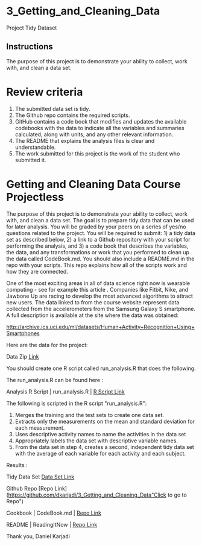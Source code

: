 # 3_Getting_and_Cleaning_Data
Project Tidy Dataset

## Instructions

The purpose of this project is to demonstrate your ability to collect, work with, and clean a data set.

# Review criteria

1. The submitted data set is tidy.
2. The Github repo contains the required scripts.
3. GitHub contains a code book that modifies and updates the available codebooks with the data to indicate all the variables and      summaries calculated, along with units, and any other relevant information.
4. The README that explains the analysis files is clear and understandable.
5. The work submitted for this project is the work of the student who submitted it.

# Getting and Cleaning Data Course Projectless 

The purpose of this project is to demonstrate your ability to collect, work with, and clean a data set. The goal is to prepare tidy data that can be used for later analysis. You will be graded by your peers on a series of yes/no questions related to the project. You will be required to submit: 1) a tidy data set as described below, 2) a link to a Github repository with your script for performing the analysis, and 3) a code book that describes the variables, the data, and any transformations or work that you performed to clean up the data called CodeBook.md. You should also include a README.md in the repo with your scripts. This repo explains how all of the scripts work and how they are connected.

One of the most exciting areas in all of data science right now is wearable computing - see for example this article . Companies like Fitbit, Nike, and Jawbone Up are racing to develop the most advanced algorithms to attract new users. The data linked to from the course website represent data collected from the accelerometers from the Samsung Galaxy S smartphone. A full description is available at the site where the data was obtained:

http://archive.ics.uci.edu/ml/datasets/Human+Activity+Recognition+Using+Smartphones

Here are the data for the project:

Data Zip [Link](https://d396qusza40orc.cloudfront.net/getdata%2Fprojectfiles%2FUCI%20HAR%20Dataset.zip "Click to download")

You should create one R script called run_analysis.R that does the following.

The run_analysis.R can be found here :

Analysis R Script |  run_analysis.R |  [R Script Link](https://github.com/dkarjadi/3_Getting_and_Cleaning_Data/run_analysis.R "run_analysis.R")

The following is scripted in the R script "run_analysis.R":
1. Merges the training and the test sets to create one data set.
2. Extracts only the measurements on the mean and standard deviation for each measurement.
3. Uses descriptive activity names to name the activities in the data set
4. Appropriately labels the data set with descriptive variable names.
5. From the data set in step 4, creates a second, independent tidy data set with the average of each variable for each activity and each subject.

Results :

Tidy Data Set [Data Set Link](https://github.com/dkarjadi/3_Getting_and_Cleaning_Data/tidyData.txt "tidyData.txt")

Github Repo [Repo Link](https://github.com/dkarjadi/3_Getting_and_Cleaning_Data"Click to go to Repo")

Cookbook | CodeBook.md |  [Repo Link](https://github.com/dkarjadi/3_Getting_and_Cleaning_Data/CodeBook.md "CodeBook.md")

README | ReadingItNow |  [Repo Link](https://github.com/dkarjadi/3_Getting_and_Cleaning_Data/README.md "README.md")

Thank you,
Daniel Karjadi
